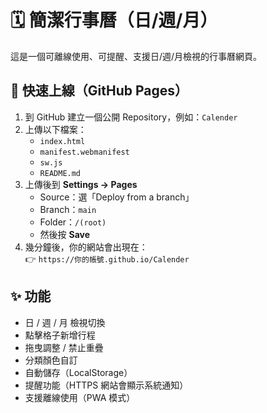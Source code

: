 
# 🗓️ 簡潔行事曆（日/週/月）

這是一個可離線使用、可提醒、支援日/週/月檢視的行事曆網頁。

## 🚀 快速上線（GitHub Pages）

1. 到 GitHub 建立一個公開 Repository，例如：`Calender`
2. 上傳以下檔案：
   - `index.html`
   - `manifest.webmanifest`
   - `sw.js`
   - `README.md`
3. 上傳後到 **Settings → Pages**
   - Source：選「Deploy from a branch」
   - Branch：`main`
   - Folder：`/(root)`
   - 然後按 **Save**
4. 幾分鐘後，你的網站會出現在：  
   👉 `https://你的帳號.github.io/Calender`

## ✨ 功能
- 日 / 週 / 月 檢視切換
- 點擊格子新增行程
- 拖曳調整 / 禁止重疊
- 分類顏色自訂
- 自動儲存（LocalStorage）
- 提醒功能（HTTPS 網站會顯示系統通知）
- 支援離線使用（PWA 模式）

